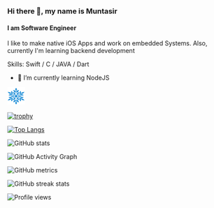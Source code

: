 ### Hi there 👋, my name is Muntasir
#### I am Software Engineer

I like to make native iOS Apps and work on embedded Systems. Also, currently I'm learning backend development

Skills: Swift / C / JAVA / Dart

- 🌱 I’m currently learning NodeJS 

 

<a href='https://archiveprogram.github.com/'><img src='https://raw.githubusercontent.com/acervenky/animated-github-badges/master/assets/acbadge.gif' width='40' height='40'></a> 

[![trophy](https://github-profile-trophy.vercel.app/?username=muntasir14)](https://github.com/ryo-ma/github-profile-trophy)

[![Top Langs](https://github-readme-stats.vercel.app/api/top-langs/?username=muntasir14)](https://github.com/anuraghazra/github-readme-stats)

![GitHub stats](https://github-readme-stats.vercel.app/api?username=muntasir14&show_icons=true&count_private=true)  

![GitHub Activity Graph](https://activity-graph.herokuapp.com/graph?username=muntasir14)  

![GitHub metrics](https://metrics.lecoq.io/muntasir14)  

![GitHub streak stats](https://streak-stats.demolab.com/?user=muntasir14)  

![Profile views](https://gpvc.arturio.dev/muntasir14)  
